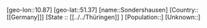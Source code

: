 ﻿---
location: [51.37,10.87]
mapzoom: [7,12] 
mapmarker: city 
type: City
tags:
- geo/City


SpocWebEntityId: 34367
isDeleted: false
confidential: public

---
[geo-lon::10.87]
[geo-lat::51.37]
[name::Sondershausen]
[Country::[[Germany]]]
[State :: [[../../Thüringen]] ]
[Population::]
[Unknown::]

